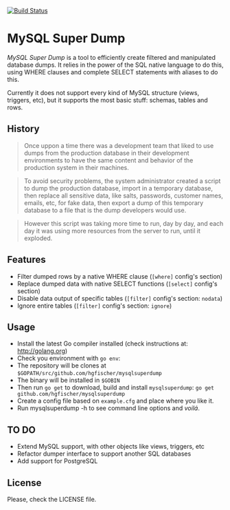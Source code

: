 [![Build Status](https://drone.io/github.com/hgfischer/mysqlsuperdump/status.png)](https://drone.io/github.com/hgfischer/mysqlsuperdump/latest)

# MySQL Super Dump

*MySQL Super Dump* is a tool to efficiently create filtered and manipulated database dumps. It relies in the power
of the SQL native language to do this, using WHERE clauses and complete SELECT statements with aliases to do this.

Currently it does not support every kind of MySQL structure (views, triggers, etc), but it supports the most basic 
stuff: schemas, tables and rows.

## History

> Once uppon a time there was a development team that liked to use dumps from the
production database in their development environments to have the same content
and behavior of the production system in their machines.

> To avoid security problems, the system administrator created a script to dump
the production database, import in a temporary database, then replace all 
sensitive data, like salts, passwords, customer names, emails, etc, for fake
data, then export a dump of this temporary database to a file that is the dump
developers would use.

> However this script was taking more time to run, day by day, and each day it was
using more resources from the server to run, until it exploded.


## Features

* Filter dumped rows by a native WHERE clause (`[where]` config's section)
* Replace dumped data with native SELECT functions (`[select]` config's section)
* Disable data output of specific tables (`[filter]` config's section: `nodata`)
* Ignore entire tables (`[filter]` config's section: `ignore`)


## Usage

* Install the latest Go compiler installed (check instructions at: http://golang.org)
* Check you environment with `go env`:
 * The repository will be clones at `$GOPATH/src/github.com/hgfischer/mysqlsuperdump`
 * The binary will be installed in `$GOBIN`
* Then run `go get` to download, build and install `mysqlsuperdump`: `go get github.com/hgfischer/mysqlsuperdump`
* Create a config file based on `example.cfg` and place where you like it.
* Run mysqlsuperdump -h to see command line options and _voilá_.


## TO DO

* Extend MySQL support, with other objects like views, triggers, etc
* Refactor dumper interface to support another SQL databases
* Add support for PostgreSQL


## License

Please, check the LICENSE file.

